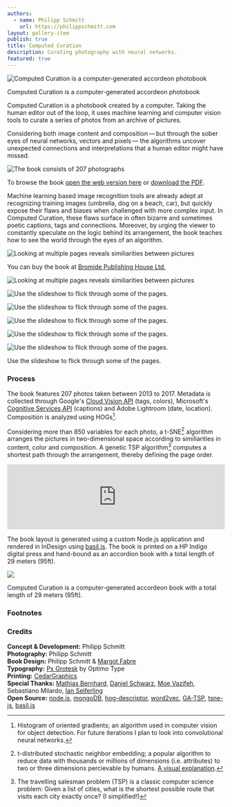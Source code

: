 ```yaml
---
authors:
  - name: Philipp Schmitt
    url: https://philippschmitt.com
layout: gallery-item
publish: true
title: Computed Curation
description: Curating photography with neural networks.
featured: true
---
```


![Computed Curation is a computer-generated accordeon photobook](./images/computed-curation-9.jpg)


Computed Curation is a computer-generated accordeon photobook

Computed Curation is a photobook created by a computer. Taking the human editor out of the loop, it uses machine learning and computer vision tools to curate a series of photos from an archive of pictures.

Considering both image content and composition — but through the sober eyes of neural networks, vectors and pixels — the algorithms uncover unexpected connections and interpretations that a human editor might have missed.

![The book consists of 207 photographs](./images/computed-curation-1.jpg)

To browse the book [open the web version here](https://philippschmitt.com/computed-curation-web/) or [download the PDF](https://philippschmitt.com/downloads/Computed-Curation-Book.pdf).

Machine learning based image recognition tools are already adept at recognizing training images (umbrella, dog on a beach, car), but quickly expose their flaws and biases when challenged with more complex input. In Computed Curation, these flaws surface in often bizarre and sometimes poetic captions, tags and connections. Moreover, by urging the viewer to constantly speculate on the logic behind its arrangement, the book teaches how to see the world through the eyes of an algorithm.


![Looking at multiple pages reveals similiarities between pictures](./images/computed-curation-3.jpg)


You can buy the book at [Bromide Publishing House Ltd.](https://bromidestore.fws.store/Computed_Curation,_Philipp_Schmitt/p6022973_19351829.aspx)

![Looking at multiple pages reveals similiarities between pictures](./images/computed-curation-10.jpg)

![Use the slideshow to flick through some of the pages.](./images/computed-curation-11.jpg)

![Use the slideshow to flick through some of the pages.](./images/computed-curation-6.jpg)

![Use the slideshow to flick through some of the pages.](./images/computed-curation-5.jpg)

![Use the slideshow to flick through some of the pages.](./images/computed-curation-4.jpg)

![Use the slideshow to flick through some of the pages.](./images/computed-curation-7.jpg)

Use the slideshow to flick through some of the pages.

### Process

The book features 207 photos taken between 2013 to 2017. Metadata is collected through Google's [Cloud Vision API](https://cloud.google.com/vision) (tags, colors), Microsoft's [Cognitive Services API](https://www.microsoft.com/cognitive-services/en-us/computer-vision-api) (captions) and Adobe Lightroom (date, location). Composition is analyzed using HOGs[^1].

Considering more than 850 variables for each photo, a t-SNE[^2] algorithm arranges the pictures in two-dimensional space according to similiarities in content, color and composition. A genetic TSP algorithm[^3] computes a shortest path through the arrangement, thereby defining the page order.

<iframe src="https://player.vimeo.com/video/225081193?byline=0&portrait=0" width="100%" frameborder="0" allow="autoplay; fullscreen" allowfullscreen></iframe>

The book layout is generated using a custom Node.js application and rendered in InDesign using [basil.js](http://basiljs.ch). The book is printed on a HP Indigo digital press and hand-bound as an accordion book with a total length of 29 meters (95ft).

![](./images/computed-curation-2.jpg)

Computed Curation is a computer-generated accordeon book with a total length of 29 meters (95ft).

### Footnotes

[^1]: Histogram of oriented gradients; an algorithm used in computer vision for object detection. For future iterations I plan to look into convolutional neural networks.
[^2]: t-distributed stochastic neighbor embedding; a popular algorithm to reduce data with thousands or millions of dimensions (i.e. attributes) to two or three dimensions percievable by humans. [A visual explanation](https://www.oreilly.com/learning/an-illustrated-introduction-to-the-t-sne-algorithm).
[^3]: The travelling salesman problem (TSP) is a classic computer science problem: Given a list of cities, what is the shortest possible route that visits each city exactly once? (I simplified!)

### Credits

**Concept & Development:** Philipp Schmitt  
**Photography:** Philipp Schmitt  
**Book Design:** Philipp Schmitt & [Margot Fabre](http://margot-fab.com)  
**Typography:** [Px Grotesk](http://www.optimo.ch/typefaces_Px-Grotesk.html) by Optimo Type  
**Printing:** [CedarGraphics](https://www.cedargraphicsinc.com)  
**Special Thanks:** [Mathias Bernhard](http://www.mathiasbernhard.ch/), [Daniel Schwarz](http://danielschwarz.cc), [Moe Vazifeh](http://www.mvazifeh.com), Sebastiano Milardo, [Ian Seiferling](http://www.ianseiferling.com)  
**Open Source:** [node.js](https://nodejs.org/en/), [mongoDB](https://www.mongodb.com), [hog-descriptor](https://github.com/harthur/hog-descriptor), [word2vec](http://word2vec.googlecode.com), [GA-TSP](https://github.com/parano/GeneticAlgorithm-TSP), [tsne-js](https://github.com/scienceai/tsne-js), [basil.js](http://basiljs.ch)

[](https://philippschmitt.com/work/human-element)[](https://philippschmitt.com/work/a-computer-walks-into-a-gallery)